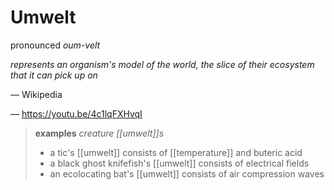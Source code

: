 # Umwelt

pronounced _oum-velt_

_represents an organism's model of the world, the slice of their ecosystem that it can pick up on_

&mdash; Wikipedia

&mdash; <https://youtu.be/4c1lqFXHvqI>

> **examples** _creature [[umwelt]]s_
>
> - a tic's [[umwelt]] consists of [[temperature]] and buteric acid
> - a black ghost knifefish's [[umwelt]] consists of electrical fields
> - an ecolocating bat's [[umwelt]] consists of air compression waves
